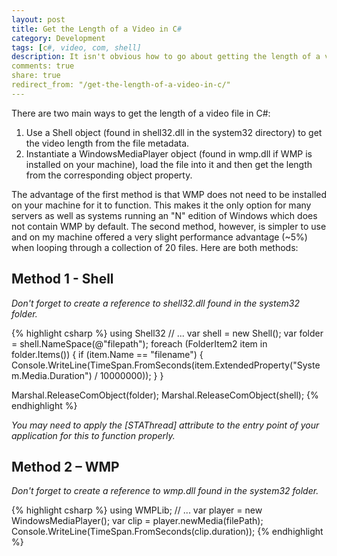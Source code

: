 ```yaml
---
layout: post
title: Get the Length of a Video in C#
category: Development
tags: [c#, video, com, shell]
description: It isn't obvious how to go about getting the length of a video in C#. Here are two techniques that you can use.
comments: true
share: true
redirect_from: "/get-the-length-of-a-video-in-c/"
---
```

There are two main ways to get the length of a video file in C#:

<ol>
<li>Use a Shell object (found in shell32.dll in the system32 directory) to get the video length from the file metadata.</li>
<li>Instantiate a WindowsMediaPlayer object (found in wmp.dll if WMP is installed on your machine), load the file into it and then get the length from the corresponding object property.</li>
</ol>
The advantage of the first method is that WMP does not need to be installed on your machine for it to function. This makes it the only option for many servers as well as systems running an "N" edition of Windows which does not contain WMP by default. The second method, however, is simpler to use and on my machine offered a very slight performance advantage (~5%) when looping through a collection of 20 files. Here are both methods:
<a id="more"></a><a id="more-112"></a>

## Method 1 - Shell

*Don't forget to create a reference to shell32.dll found in the system32 folder.*

{% highlight csharp %}
using Shell32
// ...
var shell = new Shell();
var folder = shell.NameSpace(@"filepath");
foreach (FolderItem2 item in folder.Items())
{
    if (item.Name == "filename")
    {
        Console.WriteLine(TimeSpan.FromSeconds(item.ExtendedProperty("System.Media.Duration") / 10000000));
    }
}

Marshal.ReleaseComObject(folder);
Marshal.ReleaseComObject(shell);
{% endhighlight %}

*You may need to apply the [STAThread] attribute to the entry point of your application for this to function properly.*

## Method 2 – WMP

*Don't forget to create a reference to wmp.dll found in the system32 folder.*

{% highlight csharp %}
using WMPLib;
// ...
var player = new WindowsMediaPlayer();
var clip = player.newMedia(filePath);
Console.WriteLine(TimeSpan.FromSeconds(clip.duration));
{% endhighlight %}

